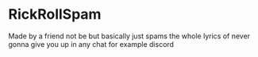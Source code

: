 # RickRollSpam
Made by a friend not be but basically just spams the whole lyrics of never gonna give you up in any chat for example discord

